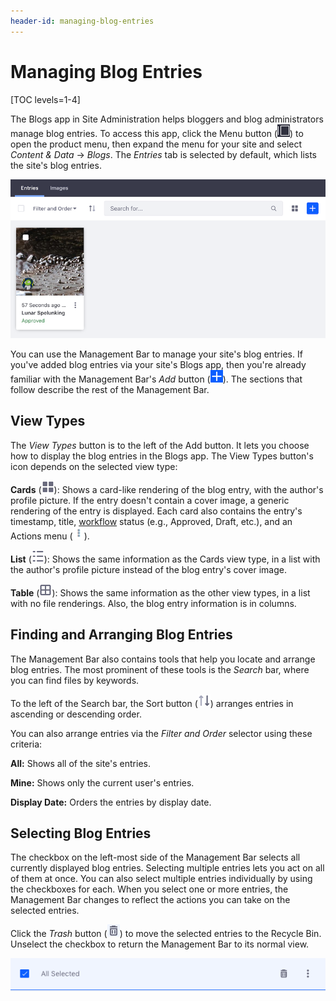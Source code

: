 ```yaml
---
header-id: managing-blog-entries
---
```


# Managing Blog Entries

[TOC levels=1-4]

The Blogs app in Site Administration helps bloggers and blog administrators 
manage blog entries. To access this app, click the Menu button 
(![Menu](../../../../images/icon-menu.png)) to open the product menu, then 
expand the menu for your site and select *Content & Data* &rarr; *Blogs*. The 
*Entries* tab is selected by default, which lists the site's blog entries. 

![Figure 1: The Blogs app in Site Administration lists the site's blog entries.](../../../../images/blog-entries-site-admin.png)

You can use the Management Bar to manage your site's blog entries. If you've 
added blog entries via your site's Blogs app, then you're already familiar with 
the Management Bar's *Add* button 
(![Add](../../../../images/icon-add.png)). The sections that follow describe the 
rest of the Management Bar. 

## View Types

The *View Types* button is to the left of the Add button. It lets you choose how 
to display the blog entries in the Blogs app. The View Types button's icon 
depends on the selected view type: 

**Cards** (![Cards](../../../../images/icon-view-type-cards.png)): Shows a 
card-like rendering of the blog entry, with the author's profile picture. If the 
entry doesn't contain a cover image, a generic rendering of the entry is 
displayed. Each card also contains the entry's timestamp, title, 
[workflow](/discover/portal/-/knowledge_base/7-2/workflow) 
status (e.g., Approved, Draft, etc.), and an Actions menu 
(![Actions](../../../../images/icon-actions.png)). 

**List** (![List](../../../../images/icon-view-type-list.png)): 
Shows the same information as the Cards view type, in a list with the author's 
profile picture instead of the blog entry's cover image. 

**Table** (![Table](../../../../images/icon-view-type-table.png)): Shows the 
same information as the other view types, in a list with no file renderings. 
Also, the blog entry information is in columns. 

## Finding and Arranging Blog Entries

The Management Bar also contains tools that help you locate and arrange blog 
entries. The most prominent of these tools is the *Search* bar, where you can 
find files by keywords. 

To the left of the Search bar, the Sort button 
(![Sort](../../../../images/icon-sort.png)) arranges entries in ascending 
or descending order. 

You can also arrange entries via the *Filter and Order* selector using these
criteria: 

**All:** Shows all of the site's entries. 

**Mine:** Shows only the current user's entries. 

**Display Date:** Orders the entries by display date. 

## Selecting Blog Entries

The checkbox on the left-most side of the Management Bar selects all currently 
displayed blog entries. Selecting multiple entries lets you act on all of them 
at once. You can also select multiple entries individually by using the 
checkboxes for each. When you select one or more entries, the Management Bar 
changes to reflect the actions you can take on the selected entries. 

Click the *Trash* button 
(![Trash](../../../../images/icon-trash.png)) to move the selected entries to 
the Recycle Bin. Unselect the checkbox to return the Management Bar to its 
normal view. 

![Figure 2: With multiple blog entries selected, the management bar changes to reflect the actions you can take on the selected entries.](../../../../images/blog-management-bar-selected.png)
